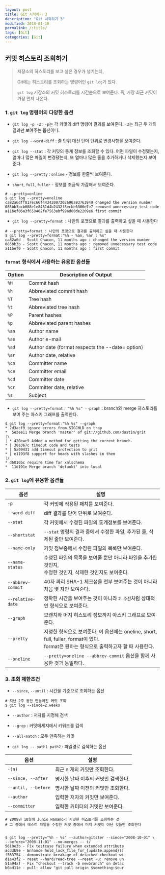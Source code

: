 ```yaml
---
layout: post
title: Git 시작하기 3
description: "Git 시작하기 3"
modified: 2018-01-10
permalink: /:title/
tags: [Git]
categories: [Git]
---
```



## 커밋 히스토리 조회하기

> 저장소의 히스토리를 보고 싶은 경우가 생기는데, 
>
> Git에는 히스토리를 조회하는 명령어인 `git log`가 있다. 
> 
> `git log` 저장소의 커밋 히스토리를 시간순으로 보여준다. 즉, 가장 최근 커밋이 가장 먼저 나온다.



### 1. `git log` 명령어의 다양한 옵션  


- `git log -p -2`  :  `-p`는 각 커밋의 diff 명령어 결과를 보여준다. `-2`는 최근 두 개의 결과만 보여주는 옵션이다.

- `git log --word-diff` :  줄 단위 대신 단어 단위로 변경사항을 보여준다. 

- `git log --stat` :  각 커밋의 통계 정보를 조회할 수 있다. 어떤 파일이 수정됐는지, 얼마나 많은 파일이 변경됐는지, 또 얼마나 많은 줄을 추가하거나 삭제했는지 보여준다.

- `git log --pretty` : `online` - 정보를 한줄씩 보여준다. 
- `short`,  `full`, `fuller` - 정보를 조금씩 가감해서 보여준다. 
   

```
# --pretty=online
$ git log --pretty=oneline
ca82a6dff817ec66f44342007202690a93763949 changed the version number
085bb3bcb608e1e8451d4b2432f8ecbe6306e7e7 removed unnecessary test code
a11bef06a3f659402fe7563abf99ad00de2209e6 first commit
```

- `git log --pretty=format `: 나만의 포맷으로 결과를 출력하고 싶을 때 사용한다
   

```
# --pretty=format : 나만의 포맷으로 결과를 출력하고 싶을 때 사용한다
$ git log --pretty=format:"%h - %an, %ar : %s"
ca82a6d - Scott Chacon, 11 months ago : changed the version number
085bb3b - Scott Chacon, 11 months ago : removed unnecessary test code
a11bef0 - Scott Chacon, 11 months ago : first commit
```

### `format` 형식에서 사용하는 유용한 옵션들

| Option | Description of Output                    |
| ------ | ---------------------------------------- |
| `%H`   | Commit hash                              |
| `%h`   | Abbreviated commit hash                  |
| `%T`   | Tree hash                                |
| `%t`   | Abbreviated tree hash                    |
| `%P`   | Parent hashes                            |
| `%p`   | Abbreviated parent hashes                |
| `%an`  | Author name                              |
| `%ae`  | Author e-mail                            |
| `%ad`  | Author date (format respects the --date= option) |
| `%ar`  | Author date, relative                    |
| `%cn`  | Committer name                           |
| `%ce`  | Committer email                          |
| `%cd`  | Committer date                           |
| `%cr`  | Committer date, relative                 |
| `%s`   | Subject                                  |


- `git log --pretty=format: "%h %s" --praph`  : branch와 merge 히스토리를 보여 주는 아스키 그래프를 출력한다. 
   

```      
$ git log --pretty=format:"%h %s" --graph
* 2d3acf9 ignore errors from SIGCHLD on trap
*  5e3ee11 Merge branch 'master' of git://github.com/dustin/grit
|\
| * 420eac9 Added a method for getting the current branch.
* | 30e367c timeout code and tests
* | 5a09431 add timeout protection to grit
* | e1193f8 support for heads with slashes in them
|/
* d6016bc require time for xmlschema
*  11d191e Merge branch 'defunkt' into local
```
     

### 2. `git log`에 유용한 옵션들

| 옵션                | 설명                                       |
| ----------------- | ---------------------------------------- |
| `-p`              | 각 커밋에 적용된 패치를 보여준다.                      |
| `--word-diff`     | diff 결과를 단어 단위로 보여준다.                    |
| `--stat`          | 각 커밋에서 수정된 파일의 통계정보를 보여준다.               |
| `--shortstat`     | `--stat` 명령의 결과 중에서 수정한 파일, 추가된 줄, 삭제된 줄만 보여준다. |
| `--name-only`     | 커밋 정보중에서 수정된 파일의 목록만 보여준다.               |
| `--name-status`   | 수정된 파일의 목록을 보여줄 뿐만 아니라 파일을 추가한 것인지, <br />수정한 것인지, 삭제한 것인지도 보여준다. |
| `--abbrev-commit` | 40자 짜리 SHA-1 체크섬을 전부 보여주는 것이 아니라 처음 몇 자만 보여준다. |
| `--relative-date` | 정확한 시간을 보여주는 것이 아니라 `2 주전`처럼 상대적인 형식으로 보여준다. |
| `--graph`         | 브랜치와 머지 히스토리 정보까지 아스키 그래프로 보여준다.         |
| `--pretty`        | 지정한 형식으로 보여준다. 이 옵션에는 oneline, short, full, fuller, format이 있다.<br /> format은 원하는 형식으로 출력하고자 할 때 사용한다. |
| `--oneline`       | `--pretty=oneline --abbrev-commit` 옵션을 함께 사용한 것과 동일하다. |


### 3. 조회 제한조건 

- `--since`, `--until`  : 시간을 기준으로 조회하는 옵션

```
# 지난 2주 동안 만들어진 커밋 조회
$ git log --since=2.weeks
```


- `--author` : 저자를 지정해 검색 

- `--grep` : 커밋메세지에서 키워드를 검색

- `--all-match` : 모두 만족하는 커밋

- `git log -- path1 path2` : 파일경로 검색하는 옵션 


| 옵션                  | 설명                   |
| ------------------- | -------------------- |
| `-(n)`              | 최근 n 개의 커밋만 조회한다.    |
| `--since, --after`  | 명시한 날짜 이후의 커밋만 검색한다. |
| `--until, --before` | 명시한 날짜 이전의 커밋만 조회한다. |
| `--author`          | 입력한 저자의 커밋만 보여준다.    |
| `--committer`       | 입력한 커미터의 커밋만 보여준다.   |


```
# 2008년 10월에 Junio Hamano가 커밋한 히스토리를 조회하는 것
# 그 중에서 테스트 파일을 수정한 커밋 중에서 머지 커밋이 아닌 것들만 조회한다


$ git log --pretty="%h - %s" --author=gitster --since="2008-10-01" \
--before="2008-11-01" --no-merges -- t/
5610e3b - Fix testcase failure when extended attribute
acd3b9e - Enhance hold_lock_file_for_{update,append}()
f563754 - demonstrate breakage of detached checkout wi
d1a43f2 - reset --hard/read-tree --reset -u: remove un
51a94af - Fix "checkout --track -b newbranch" on detac
b0ad11e - pull: allow "git pull origin $something:$cur
```


